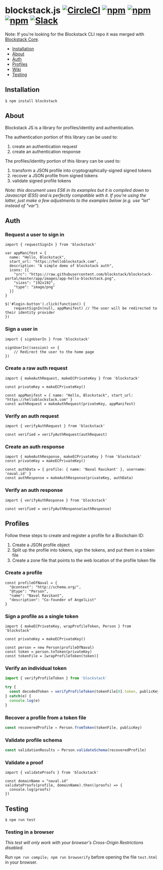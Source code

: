 # blockstack.js [![CircleCI](https://img.shields.io/circleci/project/blockstack/blockstack.js/master.svg)](https://circleci.com/gh/blockstack/blockstack.js/tree/master) [![npm](https://img.shields.io/npm/v/blockstack.svg)](https://www.npmjs.com/package/blockstack) [![npm](https://img.shields.io/npm/dm/blockstack.svg)](https://www.npmjs.com/package/blockstack) [![npm](https://img.shields.io/npm/l/blockstack.svg)](https://www.npmjs.com/package/blockstack) [![Slack](http://slack.blockstack.org/badge.svg)](http://slack.blockstack.org/)

Note: If you're looking for the Blockstack CLI repo it was merged with [Blockstack Core](https://github.com/blockstack/blockstack-core).

* [Installation](#installation)
* [About](#about)
* [Auth](#auth)
* [Profiles](#profiles)
* [Wiki](#wiki)
* [Testing](#testing)

## Installation

```
$ npm install blockstack
```

## About

Blockstack JS is a library for profiles/identity and authentication.

The authentication portion of this library can be used to:

1. create an authentication request
1. create an authentication response

The profiles/identity portion of this library can be used to:

1. transform a JSON profile into cryptographically-signed signed tokens
1. recover a JSON profile from signed tokens
1. validate signed profile tokens

*Note: this document uses ES6 in its examples but it is compiled down to Javascript (ES5) and is perfectly compatible with it. If you're using the latter, just make a few adjustments to the examples below (e.g. use "let" instead of "var").*

## Auth

### Request a user to sign in

```es6
import { requestSignIn } from 'blockstack'

var appManifest = {
  name: "Hello, Blockstack",
  start_url: "https://helloblockstack.com",
  description: "A simple demo of blockstack auth",
  icons: [{
    "src": "https://raw.githubusercontent.com/blockstack/blockstack-portal/master/app/images/app-hello-blockstack.png",
    "sizes": "192x192",
    "type": "image/png"
  }]
}

$('#login-button').click(function() {
    requestSignIn(null, appManifest) // The user will be redirected to their identity provider
})
```

### Sign a user in

```es6
import { signUserIn } from 'blockstack'

signUserIn((session) => {
    // Redirect the user to the home page
})

```

### Create a raw auth request

```es6
import { makeAuthRequest, makeECPrivateKey } from 'blockstack'

const privateKey = makeECPrivateKey()

const appManifest = { name: "Hello, Blockstack", start_url: "https://helloblockstack.com" }
const authRequest = makeAuthRequest(privateKey, appManifest)
```

### Verify an auth request

```es6
import { verifyAuthRequest } from 'blockstack'

const verified = verifyAuthRequest(authRequest)
```

### Create an auth response

```es6
import { makeAuthResponse, makeECPrivateKey } from 'blockstack'
const privateKey = makeECPrivateKey()

const authData = { profile: { name: 'Naval Ravikant' }, username: 'naval.id' }
const authResponse = makeAuthResponse(privateKey, authData)
```

### Verify an auth response

```
import { verifyAuthResponse } from 'blockstack'

const verified = verifyAuthResponse(authResponse)
```

## Profiles

Follow these steps to create and register a profile for a Blockchain ID:

1. Create a JSON profile object
2. Split up the profile into tokens, sign the tokens, and put them in a token file
3. Create a zone file that points to the web location of the profile token file

### Create a profile

```es6
const profileOfNaval = {
  "@context": "http://schema.org/",
  "@type": "Person",
  "name": "Naval Ravikant",
  "description": "Co-founder of AngelList"
}
```

### Sign a profile as a single token

```es6
import { makeECPrivateKey, wrapProfileToken, Person } from 'blockstack'

const privateKey = makeECPrivateKey()

const person = new Person(profileOfNaval)
const token = person.toToken(privateKey)
const tokenFile = [wrapProfileToken(token)]
```

### Verify an individual token

```js
import { verifyProfileToken } from 'blockstack'

try {
  const decodedToken = verifyProfileToken(tokenFile[0].token, publicKey)
} catch(e) {
  console.log(e)
}
```

### Recover a profile from a token file

```js
const recoveredProfile = Person.fromToken(tokenFile, publicKey)
```

### Validate profile schema

```js
const validationResults = Person.validateSchema(recoveredProfile)
```

### Validate a proof

```es6
import { validateProofs } from 'blockstack'

const domainName = "naval.id"
validateProofs(profile, domainName).then((proofs) => {
  console.log(proofs)
})
```

## Testing

```
$ npm run test
```

### Testing in a browser

*This test will only work with your browser's Cross-Origin Restrictions disabled.*

Run `npm run compile; npm run browserify` before opening the file `test.html`
in your browser.
